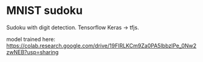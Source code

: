 # MNIST sudoku

Sudoku with digit detection. Tensorflow Keras -> tfjs.

model trained here: https://colab.research.google.com/drive/19FIRLKCm9Za0PA5IbbzlPe_0Nw2zwNEB?usp=sharing
